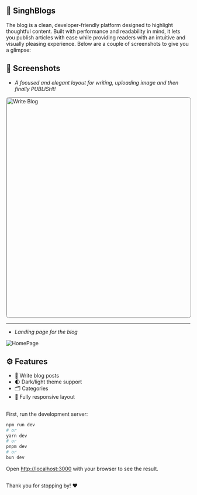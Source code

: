 ## 📝 SinghBlogs

The blog is a clean, developer-friendly platform designed to highlight thoughtful content. Built with performance and readability in mind, it lets you publish articles with ease while providing readers with an intuitive and visually pleasing experience. Below are a couple of screenshots to give you a glimpse:

## 📸 Screenshots



* *A focused and elegant layout for writing, uploading image and then finally PUBLISH!!*


<img src="https://github.com/user-attachments/assets/dbee4aa1-f740-4fc8-a681-60d9ca23249f" alt="Write Blog" width="600" style="border: 1px solid #747474; border-radius: 8px;" />

---

* *Landing page for the blog*


![HomePage](https://github.com/user-attachments/assets/823c362d-5477-4ea5-90eb-d15409ffaacb)
## ⚙️ Features

- 🧠 Write blog posts 
- 🌓 Dark/light theme support
- 🗂 Categories
- 📱 Fully responsive layout


##

First, run the development server:

```bash
npm run dev
# or
yarn dev
# or
pnpm dev
# or
bun dev
```

Open [http://localhost:3000](http://localhost:3000) with your browser to see the result.

##
Thank you for stopping by! ❤️